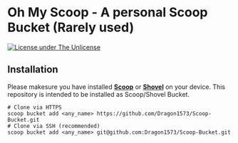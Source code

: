 # Oh My Scoop - A personal Scoop Bucket (Rarely used)

[![License under The Unlicense](https://img.shields.io/github/license/Dragon1573/Scoop-Bucket?color=blue&label=License)](https://github.com/Dragon1573/Scoop-Bucket/blob/main/LICENSE)

## Installation

Please makesure you have installed [**Scoop**](https://scoop.sh/) or [**Shovel**](https://github.com/Ash258/Scoop-Core) on your device. This repository is intended to be installed as Scoop/Shovel Bucket.

```pwsh
# Clone via HTTPS
scoop bucket add <any_name> https://github.com/Dragon1573/Scoop-Bucket.git
# Clone via SSH (recommended)
scoop bucket add <any_name> git@github.com:Dragon1573/Scoop-Bucket.git
```
